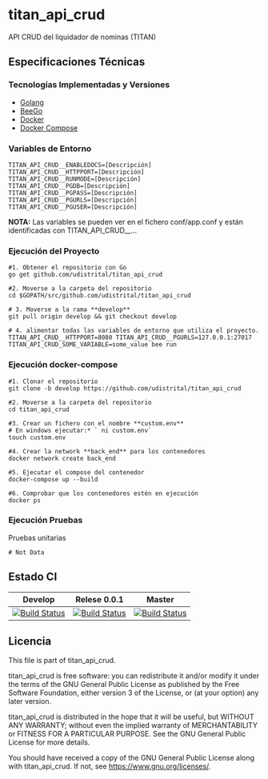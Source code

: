 # titan_api_crud
API CRUD del liquidador de nominas (TITAN)


## Especificaciones Técnicas

### Tecnologías Implementadas y Versiones
* [Golang](https://github.com/udistrital/introduccion_oas/blob/master/instalacion_de_herramientas/golang.md)
* [BeeGo](https://github.com/udistrital/introduccion_oas/blob/master/instalacion_de_herramientas/beego.md)
* [Docker](https://docs.docker.com/engine/install/ubuntu/)
* [Docker Compose](https://docs.docker.com/compose/)

### Variables de Entorno
```shell
TITAN_API_CRUD__ENABLEDOCS=[Descripción]
TITAN_API_CRUD__HTTPPORT=[Descripción]
TITAN_API_CRUD__RUNMODE=[Descripción]
TITAN_API_CRUD__PGDB=[Descripción]
TITAN_API_CRUD__PGPASS=[Descripción]
TITAN_API_CRUD__PGURLS=[Descripción]
TITAN_API_CRUD__PGUSER=[Descripción]
```
**NOTA:** Las variables se pueden ver en el fichero conf/app.conf y están identificadas con TITAN_API_CRUD__...

### Ejecución del Proyecto
```shell
#1. Obtener el repositorio con Go
go get github.com/udistrital/titan_api_crud

#2. Moverse a la carpeta del repositorio
cd $GOPATH/src/github.com/udistrital/titan_api_crud

# 3. Moverse a la rama **develop**
git pull origin develop && git checkout develop

# 4. alimentar todas las variables de entorno que utiliza el proyecto.
TITAN_API_CRUD__HTTPPORT=8080 TITAN_API_CRUD__PGURLS=127.0.0.1:27017 TITAN_API_CRUD_SOME_VARIABLE=some_value bee run
```

### Ejecución docker-compose
```shell
#1. Clonar el repositorio
git clone -b develop https://github.com/udistrital/titan_api_crud

#2. Moverse a la carpeta del repositorio
cd titan_api_crud

#3. Crear un fichero con el nombre **custom.env**
# En windows ejecutar:* ` ni custom.env`
touch custom.env

#4. Crear la network **back_end** para los contenedores
docker network create back_end

#5. Ejecutar el compose del contenedor
docker-compose up --build

#6. Comprobar que los contenedores estén en ejecución
docker ps
```
### Ejecución Pruebas

Pruebas unitarias
```shell
# Not Data
```
## Estado CI

| Develop | Relese 0.0.1 | Master |
| -- | -- | -- |
| [![Build Status](https://hubci.portaloas.udistrital.edu.co/api/badges/udistrital/titan_api_crud/status.svg?ref=refs/heads/develop)](https://hubci.portaloas.udistrital.edu.co/udistrital/titan_api_crud) | [![Build Status](https://hubci.portaloas.udistrital.edu.co/api/badges/udistrital/titan_api_crud/status.svg?ref=refs/heads/release/0.0.1)](https://hubci.portaloas.udistrital.edu.co/udistrital/titan_api_crud) | [![Build Status](https://hubci.portaloas.udistrital.edu.co/api/badges/udistrital/titan_api_crud/status.svg)](https://hubci.portaloas.udistrital.edu.co/udistrital/titan_api_crud) |

## Licencia

This file is part of titan_api_crud.

titan_api_crud is free software: you can redistribute it and/or modify it under the terms of the GNU General Public License as published by the Free Software Foundation, either version 3 of the License, or (at your option) any later version.

titan_api_crud is distributed in the hope that it will be useful, but WITHOUT ANY WARRANTY; without even the implied warranty of MERCHANTABILITY or FITNESS FOR A PARTICULAR PURPOSE. See the GNU General Public License for more details.

You should have received a copy of the GNU General Public License along with titan_api_crud. If not, see https://www.gnu.org/licenses/.
